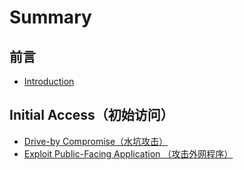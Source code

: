 # Summary

## 前言

* [Introduction](README.md)

## Initial Access（初始访问）

* [Drive-by Compromise（水坑攻击）](initial-accessff08-chu-shi-fang-wen-ff09/drive-by-compromiseff08-shui-keng-gong-ji-ff09.md)
* [Exploit Public-Facing Application （攻击外网程序）](initial-accessff08-chu-shi-fang-wen-ff09/exploit-public-facing-application-ff08-gong-ji-wai-wang-cheng-xu-ff09.md)



